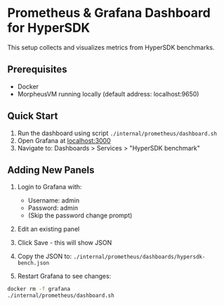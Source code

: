 # Prometheus & Grafana Dashboard for HyperSDK

This setup collects and visualizes metrics from HyperSDK benchmarks.

## Prerequisites
- Docker
- MorpheusVM running locally (default address: localhost:9650)

## Quick Start
1. Run the dashboard using script `./internal/prometheus/dashboard.sh`
2. Open Grafana at [localhost:3000](http://localhost:3000)
3. Navigate to: Dashboards > Services > "HyperSDK benchmark"

## Adding New Panels
1. Login to Grafana with:
   - Username: admin
   - Password: admin
   - (Skip the password change prompt)
2. Edit an existing panel
3. Click Save - this will show JSON
4. Copy the JSON to: `./internal/prometheus/dashboards/hypersdk-bench.json`

5. Restart Grafana to see changes:

```bash
docker rm -f grafana
./internal/prometheus/dashboard.sh
```
